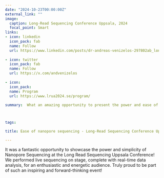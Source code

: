 ```yaml
---
date: "2024-10-23T00:00:00Z"
external_link: ""
image:
  caption: Long-Read Sequencing Conference Uppsala, 2024
  focal_point: Smart
links:
- icon: linkedin
  icon_pack: fab
  name: Follow
  url: https://www.linkedin.com/posts/dr-andreas-venizelos-297802ab_longread-innovationinaction-lifescience-activity-7254815264054145027-CI6i?utm_source=share&utm_medium=member_desktop
  
- icon: twitter
  icon_pack: fab
  name: Follow
  url: https://x.com/andvenizelos
  
- icon: 
  icon_pack: 
  name: Program
  url: https://www.lrua2024.se/program/
  
summary:  What an amazing opportunity to present the power and ease of Nanopore Sequencing at the Long Read Sequencing Uppsala Conference! We demonstrated live sequencing on stage, along with real-time data analysis, in front of an incredible audience full of energy and enthusiasm. Proud to be part of such an innovative and inspiring event!



tags:

title: Ease of nanopore sequencing - Long-Read Sequencing Conference Uppsala, 2024

---
```


It was a fantastic opportunity to showcase the power and simplicity of Nanopore Sequencing at the Long Read Sequencing Uppsala Conference! We performed live sequencing on stage, complete with real-time data analysis, for an enthusiastic and energetic audience. Truly proud to be part of such an inspiring and forward-thinking event!
